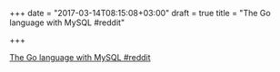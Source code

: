 +++
date = "2017-03-14T08:15:08+03:00"
draft = true
title = "The Go language with MySQL  #reddit"

+++

<p><a href="https://t.co/JBNmML7gmE">The Go language with MySQL  #reddit</a></p>
